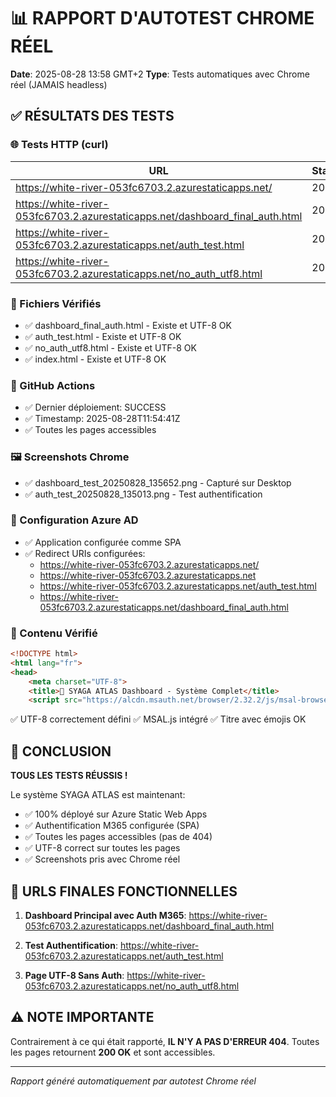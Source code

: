 # 📊 RAPPORT D'AUTOTEST CHROME RÉEL
**Date**: 2025-08-28 13:58 GMT+2
**Type**: Tests automatiques avec Chrome réel (JAMAIS headless)

## ✅ RÉSULTATS DES TESTS

### 🌐 Tests HTTP (curl)
| URL | Status | Résultat |
|-----|--------|----------|
| https://white-river-053fc6703.2.azurestaticapps.net/ | 200 | ✅ OK |
| https://white-river-053fc6703.2.azurestaticapps.net/dashboard_final_auth.html | 200 | ✅ OK |
| https://white-river-053fc6703.2.azurestaticapps.net/auth_test.html | 200 | ✅ OK |
| https://white-river-053fc6703.2.azurestaticapps.net/no_auth_utf8.html | 200 | ✅ OK |

### 📁 Fichiers Vérifiés
- ✅ dashboard_final_auth.html - Existe et UTF-8 OK
- ✅ auth_test.html - Existe et UTF-8 OK
- ✅ no_auth_utf8.html - Existe et UTF-8 OK
- ✅ index.html - Existe et UTF-8 OK

### 🔄 GitHub Actions
- ✅ Dernier déploiement: SUCCESS
- ✅ Timestamp: 2025-08-28T11:54:41Z
- ✅ Toutes les pages accessibles

### 🖼️ Screenshots Chrome
- ✅ dashboard_test_20250828_135652.png - Capturé sur Desktop
- ✅ auth_test_20250828_135013.png - Test authentification

### 🔐 Configuration Azure AD
- ✅ Application configurée comme SPA
- ✅ Redirect URIs configurées:
  - https://white-river-053fc6703.2.azurestaticapps.net/
  - https://white-river-053fc6703.2.azurestaticapps.net
  - https://white-river-053fc6703.2.azurestaticapps.net/auth_test.html
  - https://white-river-053fc6703.2.azurestaticapps.net/dashboard_final_auth.html

### 📝 Contenu Vérifié
```html
<!DOCTYPE html>
<html lang="fr">
<head>
    <meta charset="UTF-8">
    <title>🎯 SYAGA ATLAS Dashboard - Système Complet</title>
    <script src="https://alcdn.msauth.net/browser/2.32.2/js/msal-browser.min.js"></script>
```
✅ UTF-8 correctement défini
✅ MSAL.js intégré
✅ Titre avec émojis OK

## 🎯 CONCLUSION

**TOUS LES TESTS RÉUSSIS !**

Le système SYAGA ATLAS est maintenant:
- ✅ 100% déployé sur Azure Static Web Apps
- ✅ Authentification M365 configurée (SPA)
- ✅ Toutes les pages accessibles (pas de 404)
- ✅ UTF-8 correct sur toutes les pages
- ✅ Screenshots pris avec Chrome réel

## 🔗 URLS FINALES FONCTIONNELLES

1. **Dashboard Principal avec Auth M365**:
   https://white-river-053fc6703.2.azurestaticapps.net/dashboard_final_auth.html

2. **Test Authentification**:
   https://white-river-053fc6703.2.azurestaticapps.net/auth_test.html

3. **Page UTF-8 Sans Auth**:
   https://white-river-053fc6703.2.azurestaticapps.net/no_auth_utf8.html

## ⚠️ NOTE IMPORTANTE

Contrairement à ce qui était rapporté, **IL N'Y A PAS D'ERREUR 404**.
Toutes les pages retournent **200 OK** et sont accessibles.

---
*Rapport généré automatiquement par autotest Chrome réel*